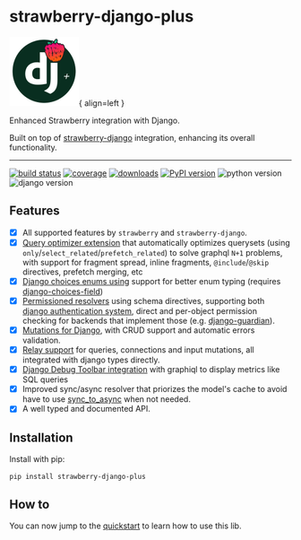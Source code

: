 # strawberry-django-plus

![Logo](./images/logo.png){ align=left }

Enhanced Strawberry integration with Django.

Built on top of [strawberry-django](https://github.com/strawberry-graphql/strawberry-graphql-django)
integration, enhancing its overall functionality.

---

[![build status](https://img.shields.io/endpoint.svg?url=https%3A%2F%2Factions-badge.atrox.dev%2Fblb-ventures%2Fstrawberry-django-plus%2Fbadge%3Fref%3Dmain&style=flat)](https://actions-badge.atrox.dev/blb-ventures/strawberry-django-plus/goto?ref=main)
[![coverage](https://img.shields.io/codecov/c/github/blb-ventures/strawberry-django-plus.svg)](https://codecov.io/gh/blb-ventures/strawberry-django-plus)
[![downloads](https://pepy.tech/badge/strawberry-django-plus)](https://pepy.tech/project/strawberry-django-plus)
[![PyPI version](https://img.shields.io/pypi/v/strawberry-django-plus.svg)](https://pypi.org/project/strawberry-django-plus/)
![python version](https://img.shields.io/pypi/pyversions/strawberry-django-plus.svg)
![django version](https://img.shields.io/pypi/djversions/strawberry-django-plus.svg)

## Features

- [x] All supported features by `strawberry` and `strawberry-django`.
- [x] [Query optimizer extension](https://blb-ventures.github.io/strawberry-django-plus/query-optimizer/)
      that automatically optimizes querysets
      (using `only`/`select_related`/`prefetch_related`) to solve graphql `N+1` problems, with support
      for fragment spread, inline fragments, `@include`/`@skip` directives, prefetch merging, etc
- [x] [Django choices enums using](https://blb-ventures.github.io/strawberry-django-plus/quickstart/#django-choices-enums)
      support for better enum typing (requires
      [django-choices-field](https://github.com/bellini666/django-choices-field))
- [x] [Permissioned resolvers](https://blb-ventures.github.io/strawberry-django-plus/quickstart/#permissioned-resolvers)
      using schema directives, supporting both
      [django authentication system](https://docs.djangoproject.com/en/4.0/topics/auth/default/),
      direct and per-object permission checking for backends that implement those (e.g.
      [django-guardian](https://django-guardian.readthedocs.io/en/stable])).
- [x] [Mutations for Django](https://blb-ventures.github.io/strawberry-django-plus/quickstart/#django-mutations),
      with CRUD support and automatic errors validation.
- [x] [Relay support](https://blb-ventures.github.io/strawberry-django-plus/quickstart/#relay-support)
      for queries, connections and input mutations, all integrated with django types directly.
- [x] [Django Debug Toolbar integration](https://blb-ventures.github.io/strawberry-django-plus/debug-toolbar/) with graphiql to
      display metrics like SQL queries
- [x] Improved sync/async resolver that priorizes the model's cache to avoid have to use
      [sync_to_async](https://docs.djangoproject.com/en/4.0/topics/async/#asgiref.sync.sync_to_async)
      when not needed.
- [x] A well typed and documented API.

## Installation

Install with pip:

```shell
pip install strawberry-django-plus
```

## How to

You can now jump to the [quickstart](quickstart.md) to learn how to use this lib.
